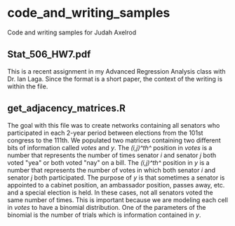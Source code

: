 # code_and_writing_samples
Code and writing samples for Judah Axelrod

## Stat_506_HW7.pdf

This is a recent assignment in my Advanced Regression Analysis class with Dr. Ian Laga. Since the format is a short paper, the context of the writing is within the file.

## get_adjacency_matrices.R

The goal with this file was to create networks containing all senators who participated in each 2-year period between elections from the 101st congress to the 111th. We populated two matrices containing two different bits of information called _votes_ and _y_. The _(i,j)^th^_ position in _votes_ is a number that represents the number of times senator _i_ and senator _j_ both voted "yea" or both voted "nay" on a bill.  The _(i,j)^th^_ position in _y_ is a number that represents the number of votes in which both senator _i_ and senator _j_ both participated. The purpose of _y_ is that sometimes a senator is appointed to a cabinet position, an ambassador position, passes away, etc. and a special election is held. In these cases, not all senators voted the same number of times. This is important because we are modeling each cell in _votes_ to have a binomial distribution. One of the parameters of the binomial is the number of trials which is information contained in _y_.
